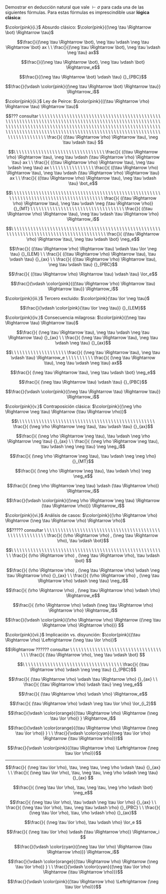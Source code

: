 Demostrar en deducción natural que vale $\vdash \sigma$ para cada una de las siguientes fórmulas. Para estas fórmulas es imprescindible usar **lógica clásica**:

$\color{pink}{i.}$ Absurdo clásico: $\color{pink}{(\neg \tau \Rightarrow \bot) \Rightarrow \tau}$






```math
\frac{}{(\neg \tau \Rightarrow \bot), \neg \tau \vdash \neg \tau \Rightarrow \bot} ax
\ \
\frac{}{(\neg \tau \Rightarrow \bot), \neg \tau \vdash \neg \tau} ax
```
```math
\frac{}{(\neg \tau \Rightarrow \bot), \neg \tau \vdash \bot} \Rightarrow_e
```
```math
\frac{}{(\neg \tau \Rightarrow \bot) \vdash \tau} {}_{PBC}
```
```math
\frac{}{\vdash \color{pink}{(\neg \tau \Rightarrow \bot) \Rightarrow \tau}} \Rightarrow_i
```

$\color{pink}{ii.}$ Ley de Peirce: $\color{pink}{((\tau \Rightarrow \rho) \Rightarrow \tau) \Rightarrow \tau}$






```math
??? consultar
\ \ \ \ \ \ \ \ \ \ \ \ \ \ \ \ \ \ \ \ \ \ \ \ \ \ \ \ \ \ \ \ \ 
\ \ \ \ \ \ \ \ \ \ \ \ \ \ \ \ \ \ \ \ \ \ \ \ \ \ \ \ \ \ \ \ \ \ \ \ \ \ \ \ \ \ \ \ \ \ \ \ \ \ \ \ \ \ \ \ \ \ \ \ \ \ \ \ \ \ \ \ \ \ \ \ \ \ \ \ \ \ \ \ \ \ \ \ \ \ \ \ \ \ \ \ \ \ \ \ \ \ \ \ \ \ \  \ \ \ \ \ \ \ \ \ \ \ \ \ \ \ \ \ \ \ \ \ \ \ \ \ \ \ \ \ \ \ \ \ \ \ \ \ \ \ \ \ \ \ \ \ \ \ \ \ \ \ \ \ \ \ \ \ \ \ \ \ \ \ \ \ \ \ \ \ \ \ \ \ \ \ \ \ \ \ \ \ \ \ \ \ \ \ \ \ \ 
\frac{}{ ((\tau \Rightarrow \rho) \Rightarrow \tau), \neg \tau \vdash \tau} 
```
```math
\ \ \ \ \ \ \ \ \ \ \ \ \ \ \ \ \ \ \ \ \ \ \ \ \ \ \ \ \ \ \ \ \ 
\frac{}{ ((\tau \Rightarrow \rho) \Rightarrow \tau), \neg \tau \vdash (\tau \Rightarrow \rho) \Rightarrow \tau} ax
\ \
\frac{}{ ((\tau \Rightarrow \rho) \Rightarrow \tau), \neg \tau \vdash \neg \tau} ax
\ \ \ \ \ \ \ \ \ \ \ \ \ \ \ \ 
\frac{}{ ((\tau \Rightarrow \rho) \Rightarrow \tau), \neg \tau \vdash (\tau \Rightarrow \rho) \Rightarrow \tau} ax
\ \
\frac{}{ ((\tau \Rightarrow \rho) \Rightarrow \tau), \neg \tau \vdash \tau} \bot_e
```
```math
\ \ \ \ \ \ \ \ \ \ \ \ \ \ \ \ \ \ \ \ \ \ \ \ \ \ \ \ \ \ \ \ \ \ \ \ \ \ \ \ \ \ \ \ \ \ \ \ \ \ \ \ \ \ \  \ \ \ \ \ \ \ \ \ \ \ \ \ \ \ \ \ \ \ \ \ \ \ \ \ \ \ \ \ \ \ \ \ 

\frac{}{ ((\tau \Rightarrow \rho) \Rightarrow \tau), \neg \tau \vdash \neg (\tau \Rightarrow \rho)} {}_{MT}
\ \ \ \ \ \ \ \ \ \ \ \ \ \ \ \ \ \ \ \ \ \ \ \ \ \ \ \ \ \ \ \ \ \ 
\frac{}{ ((\tau \Rightarrow \rho) \Rightarrow \tau), \neg \tau \vdash \tau \Rightarrow \rho} \Rightarrow_i
```
```math
\ \ \ \ \ \ \ \ \ \ \ \ \ \ \ \ \ \ \ \ \ \ \ \ \ \ \ \ \ \ \ \ \ \ \ \ \ \ \ \ \ \ \ \ \ \ \ \ \ \ \ \ \ \ \ \ \ \ \ \ \ \ \ \ \ \ \ \ \ \ \ \ \ \ \ \ \ \ \ \ \ \ \ \ \ \ \ \ \ \
\frac{}{ ((\tau \Rightarrow \rho) \Rightarrow \tau), \neg \tau \vdash \bot} \neg_e
```
```math
\frac{}{ ((\tau \Rightarrow \rho) \Rightarrow \tau) \vdash \tau \lor \neg \tau} 
{}_{LEM}
\ \
\frac{}{ ((\tau \Rightarrow \rho) \Rightarrow \tau), \tau \vdash \tau} {}_{ax}
\ \ 
\frac{}{ ((\tau \Rightarrow \rho) \Rightarrow \tau), \neg \tau \vdash \tau} {}_{PBC}
```
```math
\frac{}{ ((\tau \Rightarrow \rho) \Rightarrow \tau) \vdash \tau} \lor_e
```
```math
\frac{}{\vdash \color{pink}{((\tau \Rightarrow \rho) \Rightarrow \tau) \Rightarrow \tau}} \Rightarrow_i
```


$\color{pink}{iii.}$ Tercero excluido: $\color{pink}{\tau \lor \neg \tau}$




```math
\frac{}{\vdash \color{pink}{\tau \lor \neg \tau}} {}_{LEM}
```


$\color{pink}{iv.}$ Consecuencia milagrosa: $\color{pink}{(\neg \tau \Rightarrow \tau) \Rightarrow \tau}$



```math
\frac{}{ (\neg \tau \Rightarrow \tau), \neg \tau \vdash \neg \tau \Rightarrow \tau} {}_{ax}
\ \
\frac{}{ (\neg \tau \Rightarrow \tau), \neg \tau \vdash \neg \tau} {}_{ax}
```
```math
\ \ \ \ \ \ \ \ \ \ \ \ \ \ \ \ \ \ \ \
\frac{}{ (\neg \tau \Rightarrow \tau), \neg \tau \vdash \tau} \Rightarrow_e
\ \ \ \ \ \ \ \ \ \
\frac{}{ (\neg \tau \Rightarrow \tau), \neg \tau \vdash \neg \tau} ax
```
```math
\frac{}{ (\neg \tau \Rightarrow \tau), \neg \tau \vdash \bot} \neg_e
```
```math
\frac{}{ (\neg \tau \Rightarrow \tau) \vdash \tau} {}_{PBC}
```
```math
\frac{}{\vdash \color{pink}{(\neg \tau \Rightarrow \tau) \Rightarrow \tau}} \Rightarrow_i
```

$\color{pink}{v.}$ Contraposición clásica: $\color{pink}{(\neg \rho \Rightarrow \neg \tau) \Rightarrow (\tau \Rightarrow \rho)}$



```math
\ \ \ \ \ \ \ \ \ \ \ \ \ \ \ \ \ \ \ \ \ \ \ \ \ \ \ \ \ \ \ \ \ \ \ \ \ \ \ \ \ \ \ \ \ \ \ \ \ \
\frac{}{ (\neg \rho \Rightarrow \neg \tau), \tau \vdash   \tau} {}_{ax}
```
```math
\frac{}{ (\neg \rho \Rightarrow \neg \tau), \tau \vdash \neg \rho \Rightarrow \neg \tau} {}_{ax}
\ \
\frac{}{ (\neg \rho \Rightarrow \neg \tau), \tau \vdash  \neg \neg \tau} \neg \neg_i
```
```math
\frac{}{ (\neg \rho \Rightarrow \neg \tau), \tau \vdash \neg \neg \rho}  {}_{MT}
```
```math
\frac{}{ (\neg \rho \Rightarrow \neg \tau), \tau \vdash \rho} \neg \neg_e
```
```math
\frac{}{ (\neg \rho \Rightarrow \neg \tau) \vdash (\tau \Rightarrow \rho)} \Rightarrow_i
```
```math
\frac{}{\vdash \color{pink}{(\neg \rho \Rightarrow \neg \tau) \Rightarrow (\tau \Rightarrow \rho)}} \Rightarrow_i
```

$\color{pink}{vi.}$ Análisis de casos: $\color{pink}{(\rho \Rightarrow \rho) \Rightarrow (\neg \tau \Rightarrow \rho) \Rightarrow \rho}$







```math
????? consultar
\ \ \ \ \ \ \ \ \ \ \ \ \ \ \ \ \ \ \ \ \ \ \ \ \ \ \ \ \ \ \ \ \ \ \ \ \ \ \ \ \ \ \ \ \ \ \ \ \ \ \ \ \ \ \ \
\frac{}{ (\rho \Rightarrow \rho) , (\neg \tau \Rightarrow \rho), \tau \vdash \bot}
```
```math
\ \ \ \ \ \ \ \ \ \ \ \ \ \ \ \ \ \ \ \ \ \ \ \ \ \ \ \ \ \ \ \ \ \ \ \ \ \ \ \ \ \ \ \ \ \ \ \ \ \ \ \ \ \ \ \
\frac{}{ (\rho \Rightarrow \rho) , (\neg \tau \Rightarrow \rho), \tau \vdash \bot} 
```
```math
\frac{}{ (\rho \Rightarrow \rho) , (\neg \tau \Rightarrow \rho) \vdash \neg \tau \Rightarrow \rho} {}_{ax}
\ \
\frac{}{ (\rho \Rightarrow \rho) , (\neg \tau \Rightarrow \rho) \vdash \neg \tau} \neg_i
```
```math
\frac{}{ (\rho \Rightarrow \rho) , (\neg \tau \Rightarrow \rho) \vdash \rho} \Rightarrow_e
```
```math
\frac{}{ (\rho \Rightarrow \rho) \vdash (\neg \tau \Rightarrow \rho) \Rightarrow \rho} \Rightarrow_i
```
```math
\frac{}{\vdash \color{pink}{(\rho \Rightarrow \rho) \Rightarrow ((\neg \tau \Rightarrow \rho) \Rightarrow \rho)}} 
```




$\color{pink}{vii.}$ Implicación vs. disyunción: $\color{pink}{(\tau \Rightarrow \rho) \Leftrightarrow (\neg \tau \lor \rho)}$




```math
\Rightarrow  ?????? consultar
\ \ \ \ \ \ \ \ \ \ \ \ \ \ \ \ \ \ \ \ \ \ \ \ \ \ \ \ \ \ \ \ \ \ \ \ 
\frac{}{ (\tau \Rightarrow \rho), \neg \tau \vdash \bot} 
```
```math
\ \ \ \ \ \ \ \ \ \ \ \ \ \ \ \ \ \ \ \ \ \ \ \ \ \ \ \ \ \ \ \ \ \ \ \ 
\frac{}{ (\tau \Rightarrow \rho) \vdash \neg \neg \tau} {}_{PBC}
```
```math
\frac{}{ (\tau \Rightarrow \rho) \vdash \tau \Rightarrow \rho} {}_{ax}
\ \
\frac{}{ (\tau \Rightarrow \rho) \vdash \tau} \neg \neg_e
```
```math
\frac{}{ (\tau \Rightarrow \rho) \vdash \rho} \Rightarrow_e
```
```math
\frac{}{ (\tau \Rightarrow \rho) \vdash \neg \tau \lor \rho} \lor_{i_2}
```
```math
\frac{}{\vdash \color{orange}{(\tau \Rightarrow \rho) \Rightarrow (\neg \tau \lor \rho)} } \Rightarrow_i
```
```math
\frac{}{\vdash \color{orange}{(\tau \Rightarrow \rho) \Rightarrow (\neg \tau \lor \rho)} }
\ \
\frac{}{\vdash \color{cyan}{(\neg \tau \lor \rho) \Rightarrow (\tau \Rightarrow \rho)}}
```
```math
\frac{}{\vdash \color{pink}{(\tau \Rightarrow \rho) \Leftrightarrow (\neg \tau \lor \rho)}}
```

---



```math
\frac{}{ (\neg \tau \lor \rho), \tau, \neg \tau, \neg \rho \vdash \tau}   {}_{ax}
\ \
\frac{}{ (\neg \tau \lor \rho), \tau, \neg \tau, \neg \rho \vdash \neg \tau}   {}_{ax}

```
```math
\frac{}{ (\neg \tau \lor \rho), \tau, \neg \tau, \neg \rho \vdash \bot}  \neg_e
```
```math
\frac{}{ (\neg \tau \lor \rho), \tau \vdash \neg \tau \lor \rho} {}_{ax}
\ \
\frac{}{ (\neg \tau \lor \rho), \tau, \neg \tau \vdash \rho} {}_{PBC}
\ \
\frac{}{ (\neg \tau \lor \rho), \tau, \rho \vdash \rho} {}_{ax}
```
```math
\frac{}{ (\neg \tau \lor \rho), \tau \vdash \rho} \lor_e

```
```math
\frac{}{ (\neg \tau \lor \rho) \vdash (\tau \Rightarrow \rho)} \Rightarrow_i

```
```math
\frac{}{\vdash \color{cyan}{(\neg \tau \lor \rho) \Rightarrow (\tau \Rightarrow \rho)}} \Rightarrow_i
```
```math
\frac{}{\vdash \color{orange}{(\tau \Rightarrow \rho) \Rightarrow (\neg \tau \lor \rho)} }
\ \
\frac{}{\vdash \color{cyan}{(\neg \tau \lor \rho) \Rightarrow (\tau \Rightarrow \rho)}}
```
```math
\frac{}{\vdash \color{pink}{(\tau \Rightarrow \rho) \Leftrightarrow (\neg \tau \lor \rho)}}
```